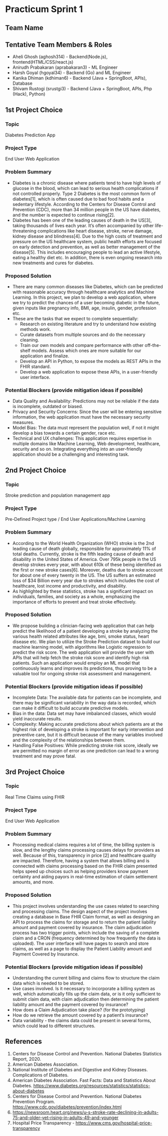 # Practicum Sprint 1
## Team Name
## Tentative Team Members & Roles
- Aheli Ghosh (aghosh314) - Backend(Node.js), frontend(HTML/CSS/react.js)
- Anirudh Prabakaran (aprabakaran3) - ML Engineer
- Harsh Goyal (hgoyal34) - Backend (Go) and ML Engineer
- Kanika Dhiman (kdhiman6) - Backend (Java + SpringBoot, APIs), Database
- Shivam Rustogi (srustgi3) -  Backend (Java + SpringBoot, APIs, Php (Hack), Python) 

## 1st Project Choice
### Topic
Diabetes Prediction App
### Project Type
End User Web Application
### Problem Summary
- Diabetes is a chronic disease where patients tend to have high levels of glucose in the blood, which can lead to serious health complications if not controlled properly. Type 2 Diabetes is the most common form of diabetes[1], which is often caused due to bad food habits and a sedentary lifestyle. According to the Centers for Disease Control and Prevention (CDC), more than 34 million people in the US have diabetes, and the number is expected to continue rising[2].  
- Diabetes has been one of the leading causes of death in the US[3], taking thousands of lives each year. It’s often accompanied by other life-threatening complications like heart disease, stroke, nerve damage, kidney disease and blindness[4]. Due to the high costs of treatment and pressure on the US healthcare system, public health efforts are focused on early detection and prevention, as well as better management of the disease[5]. This includes encouraging people to lead an active lifestyle, eating a healthy diet etc. In addition, there is even ongoing research into new treatments and cures for diabetes.  
### Proposed Solution
- There are many common diseases like Diabetes, which can be predicted with reasonable accuracy through healthcare analytics and Machine Learning. In this project, we plan to develop a web application, where we try to predict the chances of a user becoming diabetic in the future, given inputs like pregnancy info, BMI, age, insulin, gender, profession etc. 
- These are the tasks that we expect to complete sequentially:
  - Research on existing literature and try to understand how existing methods work. 
  - Curate datasets from multiple sources and do the necessary cleaning. 
  - Train our own models and compare performance with other off-the-shelf models. Assess which ones are more suitable for our application and finalize. 
  - Develop an API in Python, to expose the models as REST APIs in the FHIR standard. 
  - Develop a web application to expose these APIs, in a user-friendly user interface. 
### Potential Blockers (provide mitigation ideas if possible)
- Data Quality and Availability: Predictions may not be reliable if the data is incomplete, outdated or biased. 
- Privacy and Security Concerns: Since the user will be entering sensitive information, the web application must have the necessary security measures. 
- Model Bias: The data must represent the population well, if not it might develop a bias towards a certain gender, race etc. 
- Technical and UX challenges: This application requires expertise in multiple domains like Machine Learning, Web development, healthcare, security and so on. Integrating everything into an user-friendly application should be a challenging and interesting task. 

## 2nd Project Choice
### Topic
Stroke prediction and population management app
### Project Type
Pre-Defined Project type / End User Applications/Machine Learning
### Problem Summary
- According to the World Health Organization (WHO) stroke is the 2nd leading cause of death globally, responsible for approximately 11% of total deaths. Currently, stroke is the fifth leading cause of death and disability in the United States of America. Over 795k people in the US develop strokes every year, with about 610k of these being identified as the first or new stroke cases[6]. Moreover, deaths due to stroke account for about one of every twenty in the US. The US suffers an estimated loss of $34 Billion every year due to strokes which includes the cost of healthcare, lost income and productivity, and disability. 
- As highlighted by these statistics, stroke has a significant impact on individuals, families, and society as a whole, emphasizing the importance of efforts to prevent and treat stroke effectively.
### Proposed Solution
- We propose building a clinician-facing web application that can help predict the likelihood of a patient developing a stroke by analyzing the various health related attributes like age, bmi, smoke status, heart disease etc. We plan to utilize the Stroke Prediction dataset to build our machine learning model, with algorithms like Logistic regression to predict the risk score. The web application will provide the user with APIs that will help fetch the stroke risk score and identify high risk patients. Such an application would employ an ML model that continuously learns and improves its predictions, thus proving to be a valuable tool for ongoing stroke risk assessment and management. 
### Potential Blockers (provide mitigation ideas if possible)
- Incomplete Data: The available data for patients can be incomplete, and there may be significant variability in the way data is recorded, which can make it difficult to build accurate predictive models.
- Bias in the data: Data set may have imbalanced classes, which would yield inaccurate results. 
- Complexity: Making accurate predictions about which patients are at the highest risk of developing a stroke is important for early intervention and preventive care, but it is difficult because of the many variables involved and the complexity of the relationships between them. 
- Handling False Positives: While predicting stroke risk score, ideally we are permitted no margin of error as one prediction can lead to a wrong treatment and may prove fatal.

## 3rd Project Choice
### Topic
Real Time Claims using FHIR
### Project Type
End User Web Application
### Problem Summary
- Processing medical claims requires a lot of time, the billing system is slow, and the lengthy claims processing causes delays for providers as well. Because of this, transparency in price [2] and healthcare quality are impacted. Therefore, having a system that allows billing and is connected with claims processing based on the FHIR claim presented helps speed up choices such as helping providers know payment certainty and aiding payors in real-time estimation of claim settlement amounts, and more.
### Proposed Solution
- This project involves understanding the use cases related to searching and processing claims. The design aspect of the project involves creating a database in Base FHIR Claim format, as well as designing an API to process the claims for storage and to return the patient liability amount and payment covered by insurance. The claim adjudication process has two trigger points, which include the saving of a complete claim and a CRON (frequency determined by how frequently the data is uploaded). The user interface will have pages to search and store claims, as well as a page to display the Patient Liability amount and Payment Covered by Insurance.
### Potential Blockers (provide mitigation ideas if possible)
- Understanding the current billing and claims flow to structure the claim data which is needed to be stored.
- Use cases involved. Is it necessary to incorporate a billing system as well, which automatically fills up the claim data, or is it only sufficient to submit claim data, with claim adjudication then determining the patient liability amount and the payment covered by insurance?
- How does a Claim Adjudication take place? (for the prototyping)
- How do we retrieve the amount covered by a patient’s insurance?
- Data variability - the claims data could be present in several forms, which could lead to different structures. 

## References
1. Centers for Disease Control and Prevention. National Diabetes Statistics Report, 2020. 
2. American Diabetes Association. 
3. National Institute of Diabetes and Digestive and Kidney Diseases. Complications of Diabetes. 
4. American Diabetes Association. Fast Facts: Data and Statistics About Diabetes. https://www.diabetes.org/resources/statistics/statistics-about-diabetes
5. Centers for Disease Control and Prevention. National Diabetes Prevention Program. https://www.cdc.gov/diabetes/prevention/index.html
6. https://newsroom.heart.org/news/u-s-stroke-rate-declining-in-adults-75-and-older-yet-rising-in-adults-49-and-younger
7. Hospital Price Transparency - https://www.cms.gov/hospital-price-transparency 
